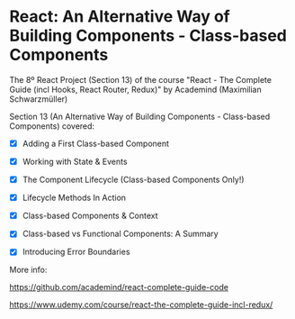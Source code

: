 # React: An Alternative Way of Building Components - Class-based Components
The 8º React Project (Section 13) of the course "React - The Complete Guide (incl Hooks, React Router, Redux)" by Academind (Maximilian Schwarzmüller)

Section 13 (An Alternative Way of Building Components - Class-based Components) covered:

- [x] Adding a First Class-based Component
- [x] Working with State & Events
- [x] The Component Lifecycle (Class-based Components Only!)
- [x] Lifecycle Methods In Action
- [x] Class-based Components & Context
- [x] Class-based vs Functional Components: A Summary
- [x] Introducing Error Boundaries


More info:

https://github.com/academind/react-complete-guide-code

https://www.udemy.com/course/react-the-complete-guide-incl-redux/